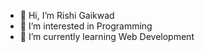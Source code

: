 - 👋 Hi, I’m Rishi Gaikwad
- 👀 I’m interested in Programming
- 🌱 I’m currently learning Web Development


<!---
rishi010804/rishi010804 is a ✨ special ✨ repository because its `README.md` (this file) appears on your GitHub profile.
You can click the Preview link to take a look at your changes.
--->
